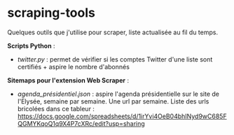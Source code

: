 # scraping-tools

Quelques outils que j'utilise pour scraper, liste actualisée au fil du temps.

**Scripts Python** :
* _twitter.py_ : permet de vérifier si les comptes Twitter d'une liste sont certifiés + aspire le nombre d'abonnés

**Sitemaps pour l'extension Web Scraper** :
* _agenda_présidentiel.json_ : aspire l'agenda présidentielle sur le site de l'Elysée, semaine par semaine. Une url par semaine. Liste des urls bricolées dans ce tableur : https://docs.google.com/spreadsheets/d/1irYvi4OeB04bhINyd9wC685FQGMYKqoQ1q9X4P7cXRc/edit?usp=sharing

